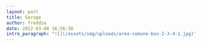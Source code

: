 ```yaml
---
layout: post
title: Garage
author: freddie
date: 2022-03-08 16:56:30
intro_paragraph: "![](/assets/img/uploads/area-comune-box-2-3-4-1.jpg)"
---
```

